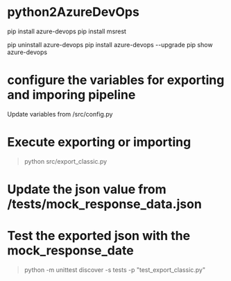 # python2AzureDevOps


pip install azure-devops
pip install msrest



pip uninstall azure-devops
pip install azure-devops --upgrade
pip show azure-devops



# configure the variables for exporting and imporing pipeline

Update variables from /src/config.py


# Execute exporting or importing

>python src/export_classic.py



# Update the json value from /tests/mock_response_data.json

# Test the exported json with the mock_response_date

>python -m unittest discover -s tests -p "test_export_classic.py"